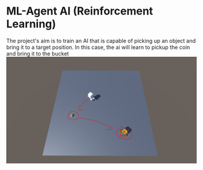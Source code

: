 # ML-Agent AI (Reinforcement Learning)
The project's aim is to train an AI that is capable of picking up an object and 
bring it to a target position. In this case, the ai will learn to pickup the coin and bring it to the bucket<br/>
![mlAgent1](https://raw.githubusercontent.com/anasali47/portfolio/main/MLAgentAI/Images/mlagent1.PNG)